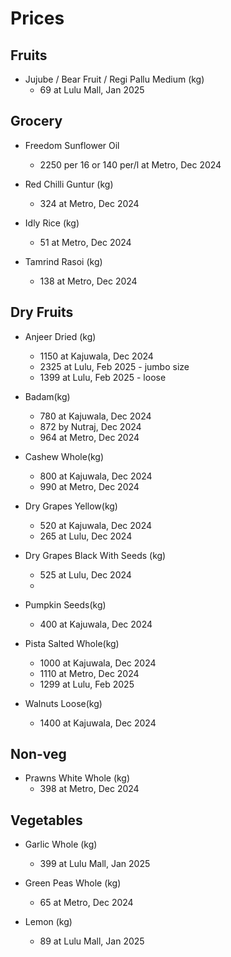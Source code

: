 # Prices


## Fruits
    
* Jujube / Bear Fruit / Regi Pallu Medium  (kg)
  - 69 at Lulu Mall, Jan 2025
  
## Grocery

* Freedom Sunflower Oil
   - 2250 per 16 or 140 per/l at Metro, Dec 2024
     
* Red Chilli Guntur (kg)
  - 324 at Metro, Dec 2024

* Idly Rice (kg)
  - 51 at Metro, Dec 2024

* Tamrind Rasoi (kg)
  - 138 at Metro, Dec 2024

  
## Dry Fruits

* Anjeer Dried (kg)
  - 1150 at Kajuwala, Dec 2024
  - 2325 at Lulu, Feb 2025 - jumbo size
  - 1399 at Lulu, Feb 2025 - loose

* Badam(kg)
  - 780 at Kajuwala, Dec 2024
  - 872 by Nutraj, Dec 2024
  - 964 at Metro, Dec 2024
  
* Cashew Whole(kg)
  - 800 at Kajuwala, Dec 2024
  - 990 at Metro, Dec 2024
    
* Dry Grapes Yellow(kg)
  - 520 at Kajuwala, Dec 2024
  - 265 at Lulu, Dec 2024
    
* Dry Grapes Black With Seeds (kg)
  - 525 at Lulu, Dec 2024
  - 
* Pumpkin Seeds(kg)
  - 400 at Kajuwala, Dec 2024
    
* Pista Salted Whole(kg)
  - 1000 at Kajuwala, Dec 2024
  - 1110 at Metro, Dec 2024
  - 1299 at Lulu, Feb 2025
 
* Walnuts Loose(kg)
  - 1400 at Kajuwala, Dec 2024


## Non-veg 
* Prawns White Whole (kg)
  - 398 at Metro, Dec 2024


## Vegetables 

* Garlic Whole (kg)
  - 399 at Lulu Mall, Jan 2025
    
* Green Peas Whole (kg)
  - 65 at Metro, Dec 2024
    
* Lemon (kg)
  - 89 at Lulu Mall, Jan 2025 
